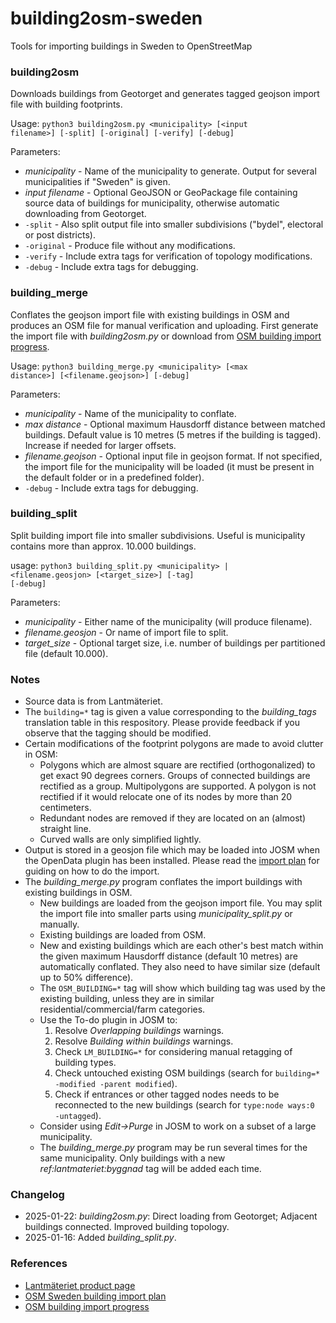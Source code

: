 # building2osm-sweden
Tools for importing buildings in Sweden to OpenStreetMap

### building2osm

Downloads buildings from Geotorget and generates tagged geojson import file with building footprints.

Usage:
<code>python3 building2osm.py \<municipality\> [\<input filename\>] [-split] [-original] [-verify] [-debug]</code>

Parameters:
* _municipality_ - Name of the municipality to generate. Output for several municipalities if "Sweden" is given.
* _input filename_ - Optional GeoJSON or GeoPackage file containing source data of buildings for municipality, otherwise automatic downloading from Geotorget.
* <code>-split</code> - Also split output file into smaller subdivisions ("bydel", electoral or post districts).
* <code>-original</code> - Produce file without any modifications.
* <code>-verify</code> - Include extra tags for verification of topology modifications.
* <code>-debug</code> - Include extra tags for debugging.

### building_merge

Conflates the geojson import file with existing buildings in OSM and produces an OSM file for manual verification and uploading. First generate the import file with _building2osm.py_ or download from [OSM building import progress](https://wiki.openstreetmap.org/wiki/Import/Catalogue/Sweden_Building_Import/Progress).

Usage:
<code>python3 building_merge.py \<municipality\> [\<max distance\>] [\<filename.geojson\>] [-debug]</code>

Parameters:
* _municipality_ - Name of the municipality to conflate.
* _max distance_ - Optional maximum Hausdorff distance between matched buildings. Default value is 10 metres (5 metres if the building is tagged). Increase if needed for larger offsets.
* _filename.geojson_ - Optional input file in geojson format. If not specified, the import file for the municipality will be loaded (it must be present in the default folder or in a predefined folder).
* <code>-debug</code> - Include extra tags for debugging.

### building_split

Split building import file into smaller subdivisions. Useful is municipality contains more than approx. 10.000 buildings.

usage:
<code>python3 building_split.py \<municipality\> | \<filename.geosjon\> [\<target_size\>] [-tag] [-debug]</code>

Parameters:
* _municipality_ - Either name of the municipality (will produce filename).
* _filename.geosjon_ - Or name of import file to split.
* _target_size_ - Optional target size, i.e. number of buildings per partitioned file (default 10.000).

### Notes
* Source data is from Lantmäteriet. 
* The <code>building=*</code> tag is given a value corresponding to the _building_tags_ translation table in this respository. Please provide feedback if you observe that the tagging should be modified. 
* Certain modifications of the footprint polygons are made to avoid clutter in OSM:
  * Polygons which are almost square are rectified (orthogonalized) to get exact 90 degrees corners. Groups of connected buildings are rectified as a group. Multipolygons are supported. A polygon is not rectified if it would relocate one of its nodes by more than 20 centimeters.
  * Redundant nodes are removed if they are located on an (almost) straight line.
  * Curved walls are only simplified lightly.
* Output is stored in a geosjon file which may be loaded into JOSM when the OpenData plugin has been installed. Please read the [import plan](https://wiki.openstreetmap.org/wiki/Import/Catalogue/Sweden_Building_Import) for guiding on how to do the import.
* The _building_merge.py_ program conflates the import buildings with existing buildings in OSM.
  * New buildings are loaded from the geojson import file. You may split the import file into smaller parts using _municipality_split.py_ or manually.
  * Existing buildings are loaded from OSM.
  * New and existing buildings which are each other's best match within the given maximum Hausdorff distance (default 10 metres) are automatically conflated. They also need to have similar size (default up to 50% difference).
  * The <code>OSM_BUILDING=*</code> tag will show which building tag was used by the existing building, unless they are in similar residential/commercial/farm categories.
  * Use the To-do plugin in JOSM to:
    1) Resolve _Overlapping buildings_ warnings. 
    2) Resolve _Building within buildings_ warnings.
    3) Check <code>LM_BUILDING=*</code> for considering manual retagging of building types.
    4) Check untouched existing OSM buildings (search for <code>building=* -modified -parent modified</code>).
    5) Check if entrances or other tagged nodes needs to be reconnected to the new buildings (search for <code>type:node ways:0 -untagged</code>).
  * Consider using _Edit->Purge_ in JOSM to work on a subset of a large municipality.
  * The _building_merge.py_ program may be run several times for the same municipality. Only buildings with a new _ref:lantmateriet:byggnad_ tag will be added each time.

### Changelog
* 2025-01-22: _building2osm.py_: Direct loading from Geotorget; Adjacent buildings connected. Improved building topology.
* 2025-01-16: Added _building_split.py_.

### References

* [Lantmäteriet product page](https://geotorget.lantmateriet.se/dokumentation/GEODOK/25/latest.html)
* [OSM Sweden building import plan](https://wiki.openstreetmap.org/wiki/Import/Catalogue/Sweden_Building_Import)
* [OSM building import progress](https://wiki.openstreetmap.org/wiki/Import/Catalogue/Sweden_Building_Import/Progress)
